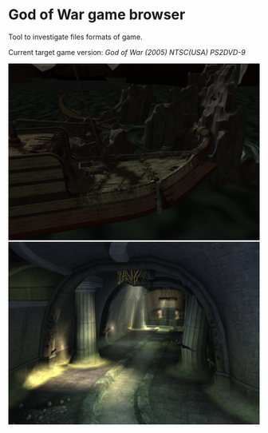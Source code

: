 # God of War game browser
Tool to investigate files formats of game.

Current target game version: *God of War (2005)  NTSC(USA)  PS2DVD-9*

![](/screenshots/ATHN01A.png "Athens")
![](/screenshots/SEWR01.png "Sewerage")
